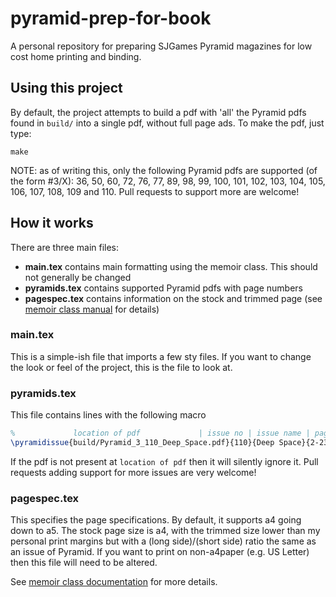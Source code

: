 # pyramid-prep-for-book
A personal repository for preparing SJGames Pyramid magazines for low cost home printing and binding.

## Using this project
By default, the project attempts to build a pdf with 'all' the Pyramid pdfs found in `build/` into a single pdf, without full page ads. To make the pdf, just type:

    make

NOTE: as of writing this, only the following Pyramid pdfs are supported (of the form #3/X): 36, 50, 60, 72, 76, 77, 89, 98, 99, 100, 101, 102, 103, 104, 105, 106, 107, 108, 109 and 110. Pull requests to support more are welcome!

## How it works
There are three main files:
  * **main.tex** contains main formatting using the memoir class. This should not generally be changed
  * **pyramids.tex** contains supported Pyramid pdfs with page numbers
  * **pagespec.tex** contains information on the stock and trimmed page (see [memoir class manual](https://ctan.org/pkg/memoir?lang=en) for details)

### main.tex

This is a simple-ish file that imports a few sty files. If you want to change the look or feel of the project, this is the file to look at.

### pyramids.tex
This file contains lines with the following macro

```latex
%             location of pdf             | issue no | issue name | page spec
\pyramidissue{build/Pyramid_3_110_Deep_Space.pdf}{110}{Deep Space}{2-23,25-33,35-37}
```

If the pdf is not present at `location of pdf` then it will silently ignore it. Pull requests adding support for more issues are very welcome!

### pagespec.tex
This specifies the page specifications. By default, it supports a4 going down to a5. The stock page size is a4, with the trimmed size lower than my personal print margins but with a (long side)/(short side) ratio the same as an issue of Pyramid. If you want to print on non-a4paper (e.g. US Letter) then this file will need to be altered.

See [memoir class documentation](https://ctan.org/pkg/memoir?lang=en) for more details.
